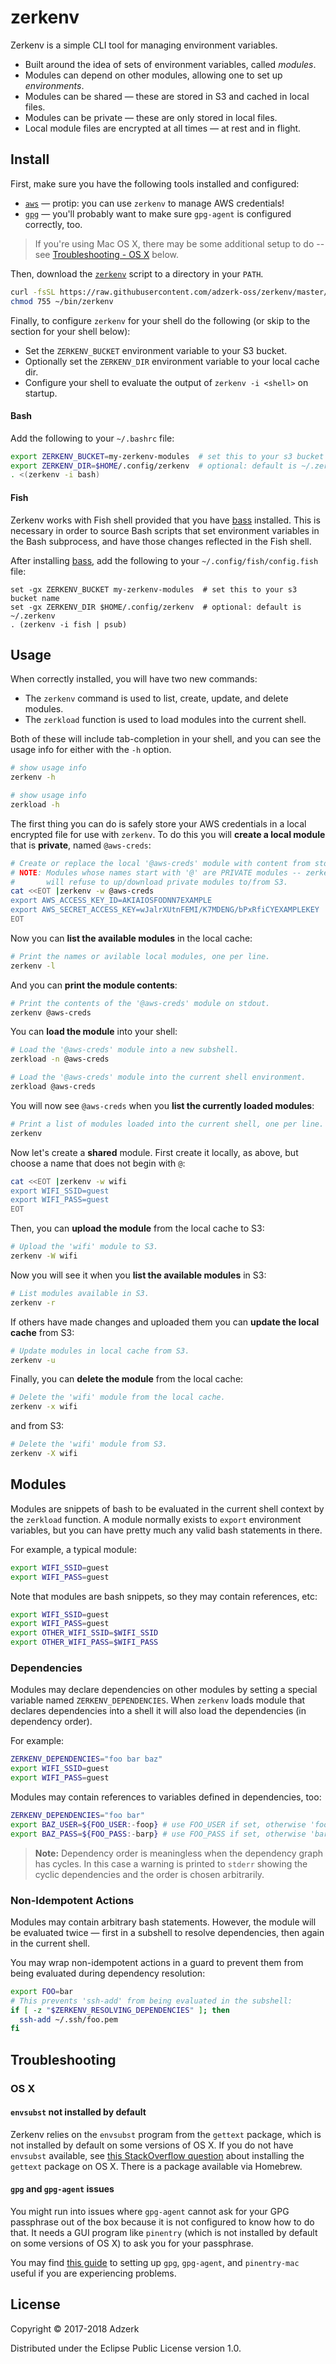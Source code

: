 # zerkenv

Zerkenv is a simple CLI tool for managing environment variables.

* Built around the idea of sets of environment variables, called _modules_.
* Modules can depend on other modules, allowing one to set up _environments_.
* Modules can be shared &mdash; these are stored in S3 and cached in local files.
* Modules can be private &mdash; these are only stored in local files.
* Local module files are encrypted at all times &mdash; at rest and in flight.

## Install

First, make sure you have the following tools installed and configured:

* [`aws`][aws] &mdash; protip: you can use `zerkenv` to manage AWS credentials!
* [`gpg`][gpg] &mdash; you'll probably want to make sure `gpg-agent` is
  configured correctly, too.

> If you're using Mac OS X, there may be some additional setup to do -- see
> [Troubleshooting - OS X](#osx) below.

Then, download the [`zerkenv`][zerkenv] script to a directory in your `PATH`.

```bash
curl -fsSL https://raw.githubusercontent.com/adzerk-oss/zerkenv/master/zerkenv > ~/bin/zerkenv
chmod 755 ~/bin/zerkenv
```

Finally, to configure `zerkenv` for your shell do the following (or skip to the
section for your shell below):

* Set the `ZERKENV_BUCKET` environment variable to your S3 bucket.
* Optionally set the `ZERKENV_DIR` environment variable to your local cache dir.
* Configure your shell to evaluate the output of `zerkenv -i <shell>` on
  startup.

#### Bash

Add the following to your `~/.bashrc` file:

```bash
export ZERKENV_BUCKET=my-zerkenv-modules  # set this to your s3 bucket name
export ZERKENV_DIR=$HOME/.config/zerkenv  # optional: default is ~/.zerkenv
. <(zerkenv -i bash)
```

#### Fish

Zerkenv works with Fish shell provided that you have [bass] installed. This is
necessary in order to source Bash scripts that set environment variables in the
Bash subprocess, and have those changes reflected in the Fish shell.

After installing [bass], add the following to your `~/.config/fish/config.fish`
file:

```fish
set -gx ZERKENV_BUCKET my-zerkenv-modules  # set this to your s3 bucket name
set -gx ZERKENV_DIR $HOME/.config/zerkenv  # optional: default is ~/.zerkenv
. (zerkenv -i fish | psub)
```

## Usage

When correctly installed, you will have two new commands:

* The `zerkenv` command is used to list, create, update, and delete modules.
* The `zerkload` function is used to load modules into the current shell.

Both of these will include tab-completion in your shell, and you can see the
usage info for either with the `-h` option.

```bash
# show usage info
zerkenv -h
```

```bash
# show usage info
zerkload -h
```

The first thing you can do is safely store your AWS credentials in a local
encrypted file for use with `zerkenv`. To do this you will **create a local
module** that is **private**, named `@aws-creds`:

```bash
# Create or replace the local '@aws-creds' module with content from stdin.
# NOTE: Modules whose names start with '@' are PRIVATE modules -- zerkenv
#       will refuse to up/download private modules to/from S3.
cat <<EOT |zerkenv -w @aws-creds
export AWS_ACCESS_KEY_ID=AKIAIOSFODNN7EXAMPLE
export AWS_SECRET_ACCESS_KEY=wJalrXUtnFEMI/K7MDENG/bPxRfiCYEXAMPLEKEY
EOT
```

Now you can **list the available modules** in the local cache:

```bash
# Print the names or avilable local modules, one per line.
zerkenv -l
```

And you can **print the module contents**:

```bash
# Print the contents of the '@aws-creds' module on stdout.
zerkenv @aws-creds
```

You can **load the module** into your shell:

```bash
# Load the '@aws-creds' module into a new subshell.
zerkload -n @aws-creds
```

```bash
# Load the '@aws-creds' module into the current shell environment.
zerkload @aws-creds
```

You will now see `@aws-creds` when you **list the currently loaded modules**:

```bash
# Print a list of modules loaded into the current shell, one per line.
zerkenv
```

Now let's create a **shared** module. First create it locally, as above, but
choose a name that does not begin with `@`:

```bash
cat <<EOT |zerkenv -w wifi
export WIFI_SSID=guest
export WIFI_PASS=guest
EOT
```

Then, you can **upload the module** from the local cache to S3:

```bash
# Upload the 'wifi' module to S3.
zerkenv -W wifi
```

Now you will see it when you **list the available modules** in S3:

```bash
# List modules available in S3.
zerkenv -r
```

If others have made changes and uploaded them you can **update the local cache**
from S3:

```bash
# Update modules in local cache from S3.
zerkenv -u
```

Finally, you can **delete the module** from the local cache:

```bash
# Delete the 'wifi' module from the local cache.
zerkenv -x wifi
```

and from S3:

```bash
# Delete the 'wifi' module from S3.
zerkenv -X wifi
```

## Modules

Modules are snippets of bash to be evaluated in the current shell context
by the `zerkload` function. A module normally exists to `export` environment
variables, but you can have pretty much any valid bash statements in there.

For example, a typical module:

```bash
export WIFI_SSID=guest
export WIFI_PASS=guest
```

Note that modules are bash snippets, so they may contain references, etc:

```bash
export WIFI_SSID=guest
export WIFI_PASS=guest
export OTHER_WIFI_SSID=$WIFI_SSID
export OTHER_WIFI_PASS=$WIFI_PASS
```

### Dependencies

Modules may declare dependencies on other modules by setting a special
variable named `ZERKENV_DEPENDENCIES`. When `zerkenv` loads module that
declares dependencies into a shell it will also load the dependencies
(in dependency order).

For example:

```bash
ZERKENV_DEPENDENCIES="foo bar baz"
export WIFI_SSID=guest
export WIFI_PASS=guest
```

Modules may contain references to variables defined in dependencies, too:

```bash
ZERKENV_DEPENDENCIES="foo bar"
export BAZ_USER=${FOO_USER:-foop} # use FOO_USER if set, otherwise 'foop'
export BAZ_PASS=${FOO_PASS:-barp} # use FOO_PASS if set, otherwise 'barp'
```

> **Note:** Dependency order is meaningless when the dependency graph has
> cycles. In this case a warning is printed to `stderr` showing the cyclic
> dependencies and the order is chosen arbitrarily.

### Non-Idempotent Actions

Modules may contain arbitrary bash statements. However, the module will be
evaluated twice &mdash; first in a subshell to resolve dependencies, then
again in the current shell.

You may wrap non-idempotent actions in a guard to prevent them from being
evaluated during dependency resolution:

```bash
export FOO=bar
# This prevents 'ssh-add' from being evaluated in the subshell:
if [ -z "$ZERKENV_RESOLVING_DEPENDENCIES" ]; then
  ssh-add ~/.ssh/foo.pem
fi
```

## Troubleshooting

### OS X

#### `envsubst` not installed by default

Zerkenv relies on the `envsubst` program from the `gettext` package, which is
not installed by default on some versions of OS X. If you do not have `envsubst`
available, see [this StackOverflow question][osx-gettext-so] about installing
the `gettext` package on OS X. There is a package available via Homebrew.

#### `gpg` and `gpg-agent` issues

You might run into issues where `gpg-agent` cannot ask for your GPG passphrase
out of the box because it is not configured to know how to do that. It needs a
GUI program like `pinentry` (which is not installed by default on some versions
of OS X) to ask you for your passphrase.

You may find [this guide][osx-gpg-agent-pinentry] to setting up `gpg`,
`gpg-agent`, and `pinentry-mac` useful if you are experiencing problems.

## License

Copyright © 2017-2018 Adzerk

Distributed under the Eclipse Public License version 1.0.

[aws]: https://aws.amazon.com/cli/
[gpg]: https://www.gnupg.org/
[zerkenv]: https://raw.githubusercontent.com/adzerk-oss/zerkenv/master/zerkenv
[bass]: https://github.com/edc/bass
[osx-gettext-so]: https://stackoverflow.com/questions/14940383/how-to-install-gettext-on-macos-x
[osx-gpg-agent-pinentry]: https://www.binarybabel.org/2017/03/10/setting-up-pin-entry-for-gpg-under-macos/
